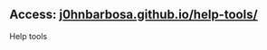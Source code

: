 ## Access:  [j0hnbarbosa.github.io/help-tools/](https://j0hnbarbosa.github.io/help-tools/)

Help tools
